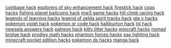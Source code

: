 <a href="https://datastudio.google.com/reporting/00951b98-3497-46a0-96c8-0cbc32fad71a?s=coinbase-hack">coinbase hack</a>
<a href="https://datastudio.google.com/reporting/079eb1db-4af0-416b-a960-448b913e790a?s=explorers-of-sky-enhancement-hack">explorers of sky enhancement hack</a>
<a href="https://datastudio.google.com/reporting/092eae42-799e-4539-9c24-a37168ed1212?s=firestick-hack">firestick hack</a>
<a href="https://datastudio.google.com/reporting/09e11da8-f543-4e68-bdf4-c40e5b01c169?s=csgo-hacks">csgo hacks</a>
<a href="https://datastudio.google.com/reporting/0ac18cfc-bf89-43d6-a0db-40b2d5b1d23f?s=fishing-planet-baitcoins-hack">fishing planet baitcoins hack</a>
<a href="https://datastudio.google.com/reporting/1f5dc5d6-dee0-4595-8407-2bfe3d60c7df?s=mw3-game-hacks">mw3 game hacks</a>
<a href="https://datastudio.google.com/reporting/2000d11a-f143-47ae-b8a5-3dbe87101f38?s=hill-climb-racing-hack">hill climb racing hack</a>
<a href="https://datastudio.google.com/reporting/202318c0-b074-4974-b810-643f323773fd?s=legends-of-learning-hacks">legends of learning hacks</a>
<a href="https://datastudio.google.com/reporting/206c95b0-b6c2-4016-af8b-99373e77212d?s=legend-of-zelda-spirit-tracks-hack">legend of zelda spirit tracks hack</a>
<a href="https://datastudio.google.com/reporting/2082c9a5-0181-4df0-a58c-e25902230cff?s=gta-v-hacks">gta v hacks</a>
<a href="https://datastudio.google.com/reporting/2098a52e-3f9c-4601-af76-849be336eb4a?s=pokemon-violet-hack">pokemon violet hack</a>
<a href="https://datastudio.google.com/reporting/550d90e9-2285-4b32-8bc0-1df58746f2aa?s=pokemon-qr-code-hack">pokemon qr code hack</a>
<a href="https://datastudio.google.com/reporting/552bc188-428a-462f-bcab-4b0abcecf4f6?s=halliburton-hack">halliburton hack</a>
<a href="https://datastudio.google.com/reporting/55c10f77-9a88-4514-9477-be0bace1ef40?s=lol-hack">lol hack</a>
<a href="https://datastudio.google.com/reporting/56958ce4-3ff5-43af-9d45-5ee6a84340e9?s=newsela-answers-hack">newsela answers hack</a>
<a href="https://datastudio.google.com/reporting/5a530e36-0393-4bb1-9937-5f5b98144658?s=patreon-hack">patreon hack</a>
<a href="https://datastudio.google.com/reporting/5a7e203e-468e-4d52-8d3b-8b46d006f8cc?s=kitty-litter-hacks">kitty litter hacks</a>
<a href="https://datastudio.google.com/reporting/5a8c44c2-6b93-411f-ae03-9065f32dac2e?s=mincraft-hacks">mincraft hacks</a>
<a href="https://datastudio.google.com/reporting/5a992fac-9785-4309-850c-093eeaf46d2e?s=nomad-bridge-hack">nomad bridge hack</a>
<a href="https://datastudio.google.com/reporting/5ae62028-6215-4d46-bacd-0276425213a3?s=prodigy-math-hacks">prodigy math hacks</a>
<a href="https://datastudio.google.com/reporting/5af7c4bf-7f19-4748-b880-2091626c04df?s=phantom-forces-hacks">phantom forces hacks</a>
<a href="https://datastudio.google.com/reporting/dcc68dd1-8013-4dca-9144-18b66b962efa?s=pax-lighting-hack">pax lighting hack</a>
<a href="https://datastudio.google.com/reporting/de836197-c0ba-48c6-88e3-98116bdc11a6?s=minecraft-pocket-edition-hacks">minecraft pocket edition hacks</a>
<a href="https://datastudio.google.com/reporting/df86ca6e-b8c6-41ff-9e12-446cb5d7c31d?s=pokemon-ds-hacks">pokemon ds hacks</a>
<a href="https://datastudio.google.com/reporting/e04d21b4-875c-4dfd-aa6d-ddf171931813?s=manga-hack">manga hack</a>
